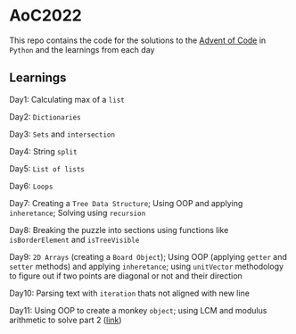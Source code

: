 # AoC2022

This repo contains the code for the solutions to the [Advent of Code](https://adventofcode.com/2022/) in `Python` and the learnings from each day

## Learnings 

Day1: Calculating max of a `list`  

Day2: `Dictionaries`  

Day3: `Sets` and `intersection`    

Day4: String `split`  

Day5: `List of lists`  

Day6: `Loops`  

Day7: Creating a `Tree Data Structure`; Using OOP and applying `inheretance`; Solving using `recursion`  

Day8: Breaking the puzzle into sections using functions like `isBorderElement` and `isTreeVisible`  

Day9: `2D Arrays` (creating a `Board Object`);  Using OOP (applying `getter` and `setter` methods) and applying `inheretance`; using `unitVector` methodology to figure out if two points are diagonal or not and their direction  

Day10: Parsing text with `iteration` thats not aligned with new line

Day11: Using OOP to create a monkey `object`; using LCM and modulus arithmetic to solve part 2 ([link](https://aoc.just2good.co.uk/2022/11))